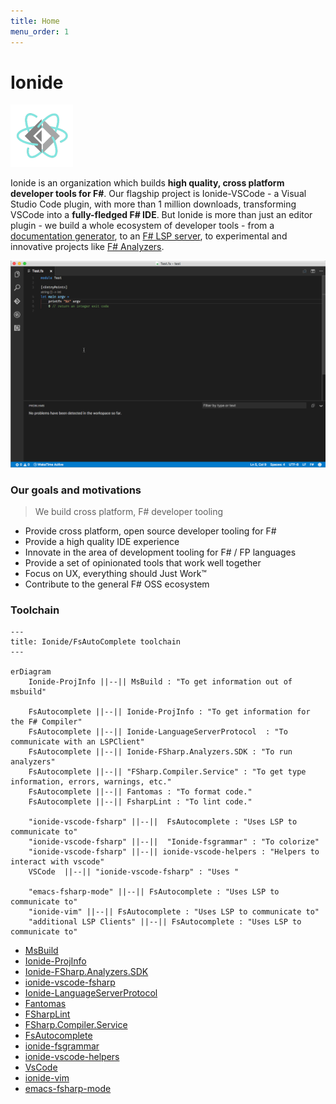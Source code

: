 ```yaml
---
title: Home
menu_order: 1
---
```


# Ionide

<img heigh="100" width="100" src="static/images/logo.png" />

Ionide is an organization which builds **high quality, cross platform developer tools for F#**. Our flagship project is Ionide-VSCode - a Visual Studio Code plugin, with more than 1 million downloads, transforming VSCode into a **fully-fledged F# IDE**. But Ionide is more than just an editor plugin - we build a whole ecosystem of developer tools - from a [documentation generator](Tools/fornax.html), to an [F# LSP server](Tools/fsac.html), to experimental and innovative projects like [F# Analyzers](Libraries/fsanalyzers.html).

<img class="gif" src="static/images/fsharp.gif" />


### Our goals and motivations

> We build cross platform, F# developer tooling

* Provide cross platform, open source developer tooling for F#
* Provide a high quality IDE experience
* Innovate in the area of development tooling for F# / FP languages
* Provide a set of opinionated tools that work well together
* Focus on UX, everything should Just Work™
* Contribute to the general F# OSS ecosystem


### Toolchain


```mermaid
---
title: Ionide/FsAutoComplete toolchain
---

erDiagram
    Ionide-ProjInfo ||--|| MsBuild : "To get information out of msbuild"

    FsAutocomplete ||--|| Ionide-ProjInfo : "To get information for the F# Compiler"
    FsAutocomplete ||--|| Ionide-LanguageServerProtocol  : "To communicate with an LSPClient"
    FsAutocomplete ||--|| Ionide-FSharp.Analyzers.SDK : "To run analyzers"
    FsAutocomplete ||--|| "FSharp.Compiler.Service" : "To get type information, errors, warnings, etc."
    FsAutocomplete ||--|| Fantomas : "To format code."
    FsAutocomplete ||--|| FsharpLint : "To lint code."
    
    "ionide-vscode-fsharp" ||--||  FsAutocomplete : "Uses LSP to communicate to"
    "ionide-vscode-fsharp" ||--||  "Ionide-fsgrammar" : "To colorize"
    "ionide-vscode-fsharp" ||--|| ionide-vscode-helpers : "Helpers to interact with vscode"
    VSCode  ||--|| "ionide-vscode-fsharp" : "Uses "

    "emacs-fsharp-mode" ||--|| FsAutocomplete : "Uses LSP to communicate to"
    "ionide-vim" ||--|| FsAutocomplete : "Uses LSP to communicate to"
    "additional LSP Clients" ||--|| FsAutocomplete : "Uses LSP to communicate to"
```

* [MsBuild](https://learn.microsoft.com/en-us/visualstudio/msbuild/msbuild?view=vs-2022)
* [Ionide-ProjInfo](https://github.com/ionide/proj-info)
* [Ionide-FSharp.Analyzers.SDK](https://github.com/ionide/FSharp.Analyzers.SDK)
* [ionide-vscode-fsharp](https://github.com/ionide/ionide-vscode-fsharp)
* [Ionide-LanguageServerProtocol](https://github.com/ionide/LanguageServerProtocol)
* [Fantomas](https://github.com/fsprojects/fantomas)
* [FSharpLint](https://github.com/fsprojects/FSharpLint)
* [FSharp.Compiler.Service](https://fsharp.github.io/fsharp-compiler-docs/fcs/)
* [FsAutocomplete](https://github.com/fsharp/FsAutoComplete)
* [ionide-fsgrammar](https://github.com/ionide/ionide-fsgrammar)
* [ionide-vscode-helpers](https://github.com/ionide/ionide-vscode-helpers)
* [VsCode](https://code.visualstudio.com/)
* [ionide-vim](https://github.com/ionide/Ionide-vim)
* [emacs-fsharp-mode](https://github.com/fsharp/emacs-fsharp-mode)